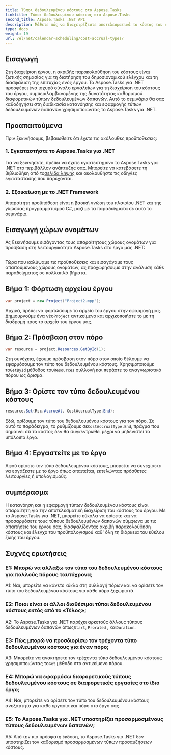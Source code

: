 ```yaml
---
title: Τύποι δεδουλευμένου κόστους στο Aspose.Tasks
linktitle: Τύποι δεδουλευμένου κόστους στο Aspose.Tasks
second_title: Aspose.Tasks .NET API
description: Μάθετε πώς να διαχειρίζεστε αποτελεσματικά το κόστος του έργου με το Aspose.Tasks για .NET. Καθορίστε τους τύπους δεδουλευμένων δαπανών για ακριβή παρακολούθηση του προϋπολογισμού.
type: docs
weight: 19
url: /el/net/calendar-scheduling/cost-accrual-types/
---
```

## Εισαγωγή

Στη διαχείριση έργου, η ακριβής παρακολούθηση του κόστους είναι ζωτικής σημασίας για τη διατήρηση του δημοσιονομικού ελέγχου και τη διασφάλιση της επιτυχίας ενός έργου. Το Aspose.Tasks για .NET προσφέρει ένα ισχυρό σύνολο εργαλείων για τη διαχείριση του κόστους του έργου, συμπεριλαμβανομένης της δυνατότητας καθορισμού διαφορετικών τύπων δεδουλευμένων δαπανών. Αυτό το σεμινάριο θα σας καθοδηγήσει στη διαδικασία κατανόησης και εφαρμογής τύπων δεδουλευμένων δαπανών χρησιμοποιώντας το Aspose.Tasks για .NET.

## Προαπαιτούμενα

Πριν ξεκινήσουμε, βεβαιωθείτε ότι έχετε τις ακόλουθες προϋποθέσεις:

### 1. Εγκαταστήστε το Aspose.Tasks για .NET

 Για να ξεκινήσετε, πρέπει να έχετε εγκατεστημένο το Aspose.Tasks για .NET στο περιβάλλον ανάπτυξης σας. Μπορείτε να κατεβάσετε τη βιβλιοθήκη από το[σελίδα λήψης](https://releases.aspose.com/tasks/net/) και ακολουθήστε τις οδηγίες εγκατάστασης που παρέχονται.

### 2. Εξοικείωση με το .NET Framework

Απαραίτητη προϋπόθεση είναι η βασική γνώση του πλαισίου .NET και της γλώσσας προγραμματισμού C#, μαζί με τα παραδείγματα σε αυτό το σεμινάριο.

## Εισαγωγή χώρων ονομάτων

Ας ξεκινήσουμε εισάγοντας τους απαραίτητους χώρους ονομάτων για πρόσβαση στη λειτουργικότητα Aspose.Tasks στο έργο μας .NET:

```csharp

```

Τώρα που καλύψαμε τις προϋποθέσεις και εισαγάγαμε τους απαιτούμενους χώρους ονομάτων, ας προχωρήσουμε στην ανάλυση κάθε παραδείγματος σε πολλαπλά βήματα.

## Βήμα 1: Φόρτωση αρχείου έργου

```csharp
var project = new Project("Project2.mpp");
```

 Αρχικά, πρέπει να φορτώσουμε το αρχείο του έργου στην εφαρμογή μας. Δημιουργούμε ένα νέο`Project` αντικείμενο και αρχικοποιήστε το με τη διαδρομή προς το αρχείο του έργου μας.

## Βήμα 2: Πρόσβαση στον πόρο

```csharp
var resource = project.Resources.GetById(1);
```

 Στη συνέχεια, έχουμε πρόσβαση στον πόρο στον οποίο θέλουμε να εφαρμόσουμε τον τύπο του δεδουλευμένου κόστους. Χρησιμοποιούμε το`GetById` μέθοδος του`Resources` συλλογή και περάστε το αναγνωριστικό πόρου ως όρισμα.

## Βήμα 3: Ορίστε τον τύπο δεδουλευμένου κόστους

```csharp
resource.Set(Rsc.AccrueAt, CostAccrualType.End);
```

Εδώ, ορίζουμε τον τύπο του δεδουλευμένου κόστους για τον πόρο. Σε αυτό το παράδειγμα, το ρυθμίζουμε σε`CostAccrualType.End`, πράγμα που σημαίνει ότι το κόστος δεν θα συγκεντρωθεί μέχρι να μηδενιστεί το υπόλοιπο έργο.

## Βήμα 4: Εργαστείτε με το έργο

Αφού ορίσετε τον τύπο δεδουλευμένου κόστους, μπορείτε να συνεχίσετε να εργάζεστε με το έργο όπως απαιτείται, εκτελώντας πρόσθετες λειτουργίες ή υπολογισμούς.

## συμπέρασμα

Η κατανόηση και η εφαρμογή τύπων δεδουλευμένου κόστους είναι απαραίτητη για την αποτελεσματική διαχείριση του κόστους του έργου. Με το Aspose.Tasks για .NET, μπορείτε εύκολα να ορίσετε και να προσαρμόσετε τους τύπους δεδουλευμένων δαπανών σύμφωνα με τις απαιτήσεις του έργου σας, διασφαλίζοντας ακριβή παρακολούθηση κόστους και έλεγχο του προϋπολογισμού καθ' όλη τη διάρκεια του κύκλου ζωής του έργου.

## Συχνές ερωτήσεις

### Ε1: Μπορώ να αλλάξω τον τύπο του δεδουλευμένου κόστους για πολλούς πόρους ταυτόχρονα;

A1: Ναι, μπορείτε να κάνετε κύκλο στη συλλογή πόρων και να ορίσετε τον τύπο του δεδουλευμένου κόστους για κάθε πόρο ξεχωριστά.

### Ε2: Ποιοι είναι οι άλλοι διαθέσιμοι τύποι δεδουλευμένου κόστους εκτός από το «Τέλος»;

A2: Το Aspose.Tasks για .NET παρέχει αρκετούς άλλους τύπους δεδουλευμένων δαπανών όπως`Start`, `Prorated` , και`Duration`.

### Ε3: Πώς μπορώ να προσδιορίσω τον τρέχοντα τύπο δεδουλευμένου κόστους για έναν πόρο;

 A3: Μπορείτε να ανακτήσετε τον τρέχοντα τύπο δεδουλευμένου κόστους χρησιμοποιώντας το`Get` μέθοδο στο αντικείμενο πόρου.

### Ε4: Μπορώ να εφαρμόσω διαφορετικούς τύπους δεδουλευμένου κόστους σε διαφορετικές εργασίες στο ίδιο έργο;

A4: Ναι, μπορείτε να ορίσετε τον τύπο του δεδουλευμένου κόστους ανεξάρτητα για κάθε εργασία και πόρο στο έργο σας.

### Ε5: Το Aspose.Tasks για .NET υποστηρίζει προσαρμοσμένους τύπους δεδουλευμένων δαπανών;

A5: Από την πιο πρόσφατη έκδοση, το Aspose.Tasks για .NET δεν υποστηρίζει τον καθορισμό προσαρμοσμένων τύπων προσαυξήσεων κόστους.